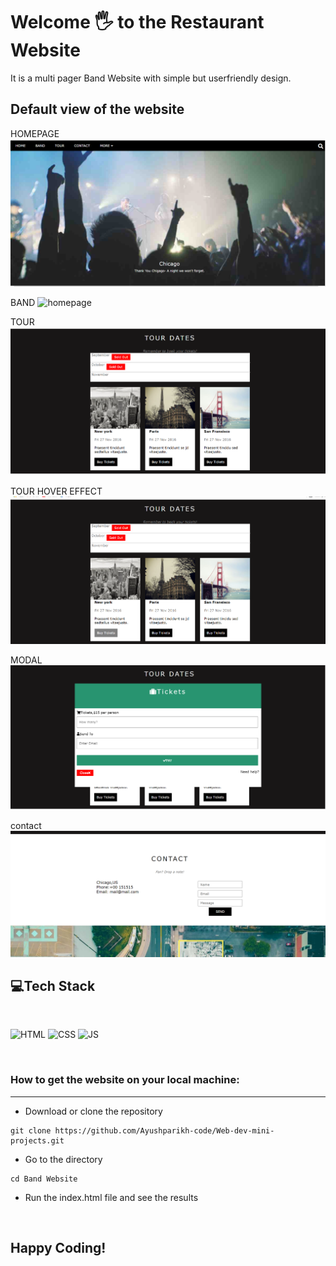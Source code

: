 # Welcome 🖐 to the Restaurant Website
It is a multi pager Band Website with simple but userfriendly design.

## Default view of the website
HOMEPAGE
![homepage](images/homepage.png)

BAND
![homepage](images/about.png)

TOUR
![homepage](images/tourDates.png)

TOUR HOVER EFFECT
![homepage](images/hoverEffect.png)

MODAL
![homepage](images/modal.png)

contact
![homepage](images/contact.png)

## 💻Tech Stack
<br>

![HTML](https://img.shields.io/badge/html5%20-%23E34F26.svg?&style=for-the-badge&logo=html5&logoColor=white)
![CSS](https://img.shields.io/badge/css3%20-%231572B6.svg?&style=for-the-badge&logo=css3&logoColor=white)
![JS](https://img.shields.io/badge/javascript%20-%23323330.svg?&style=for-the-badge&logo=javascript&logoColor=%23F7DF1E)

<br>


### How to get the website on your local machine:

---

- Download or clone the repository

```
git clone https://github.com/Ayushparikh-code/Web-dev-mini-projects.git
```

- Go to the directory
```
cd Band Website
````
 - Run the index.html file and see the results

<br>


## Happy Coding!
